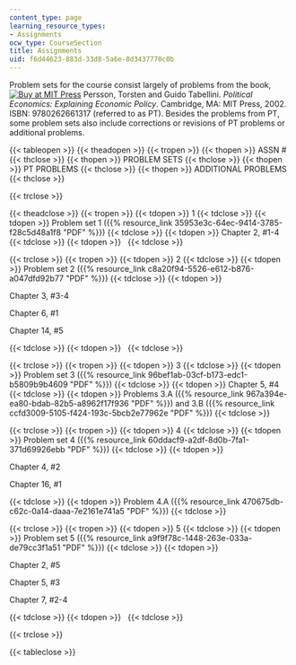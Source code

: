 ```yaml
---
content_type: page
learning_resource_types:
- Assignments
ocw_type: CourseSection
title: Assignments
uid: f6d44623-883d-33d8-5a6e-8d3437770c0b
---
```


Problem sets for the course consist largely of problems from the book, [![Buy at MIT Press](/images/mp_logo.gif)](https://mitpress.mit.edu/9780262661317) Persson, Torsten and Guido Tabellini. _Political Economics: Explaining Economic Policy_. Cambridge, MA: MIT Press, 2002. ISBN: 9780262661317 (referred to as PT). Besides the problems from PT, some problem sets also include corrections or revisions of PT problems or additional problems.

{{< tableopen >}}
{{< theadopen >}}
{{< tropen >}}
{{< thopen >}}
ASSN #
{{< thclose >}}
{{< thopen >}}
PROBLEM SETS
{{< thclose >}}
{{< thopen >}}
PT PROBLEMS
{{< thclose >}}
{{< thopen >}}
ADDITIONAL PROBLEMS
{{< thclose >}}

{{< trclose >}}

{{< theadclose >}}
{{< tropen >}}
{{< tdopen >}}
1
{{< tdclose >}}
{{< tdopen >}}
Problem set 1 ({{% resource_link 35953e3c-64ec-9414-3785-f28c5d48a1f8 "PDF" %}})
{{< tdclose >}}
{{< tdopen >}}
Chapter 2, #1-4
{{< tdclose >}}
{{< tdopen >}}
 
{{< tdclose >}}

{{< trclose >}}
{{< tropen >}}
{{< tdopen >}}
2
{{< tdclose >}}
{{< tdopen >}}
Problem set 2 ({{% resource_link c8a20f94-5526-e612-b876-a047dfd92b77 "PDF" %}})
{{< tdclose >}}
{{< tdopen >}}


Chapter 3, #3-4

Chapter 6, #1

Chapter 14, #5


{{< tdclose >}}
{{< tdopen >}}
 
{{< tdclose >}}

{{< trclose >}}
{{< tropen >}}
{{< tdopen >}}
3
{{< tdclose >}}
{{< tdopen >}}
Problem set 3 ({{% resource_link 96bef1ab-03cf-b173-edc1-b5809b9b4609 "PDF" %}})
{{< tdclose >}}
{{< tdopen >}}
Chapter 5, #4
{{< tdclose >}}
{{< tdopen >}}
Problems 3.A ({{% resource_link 967a394e-ea80-bdab-82b5-a8962f17f936 "PDF" %}}) and 3.B ({{% resource_link ccfd3009-5105-f424-193c-5bcb2e77962e "PDF" %}})
{{< tdclose >}}

{{< trclose >}}
{{< tropen >}}
{{< tdopen >}}
4
{{< tdclose >}}
{{< tdopen >}}
Problem set 4 ({{% resource_link 60ddacf9-a2df-8d0b-7fa1-371d69926ebb "PDF" %}})
{{< tdclose >}}
{{< tdopen >}}


Chapter 4, #2

Chapter 16, #1


{{< tdclose >}}
{{< tdopen >}}
Problem 4.A ({{% resource_link 470675db-c62c-0a14-daaa-7e2161e741a5 "PDF" %}})
{{< tdclose >}}

{{< trclose >}}
{{< tropen >}}
{{< tdopen >}}
5
{{< tdclose >}}
{{< tdopen >}}
Problem set 5 ({{% resource_link a9f9f78c-1448-263e-033a-de79cc3f1a51 "PDF" %}})
{{< tdclose >}}
{{< tdopen >}}


Chapter 2, #5

Chapter 5, #3

Chapter 7, #2-4


{{< tdclose >}}
{{< tdopen >}}
 
{{< tdclose >}}

{{< trclose >}}

{{< tableclose >}}